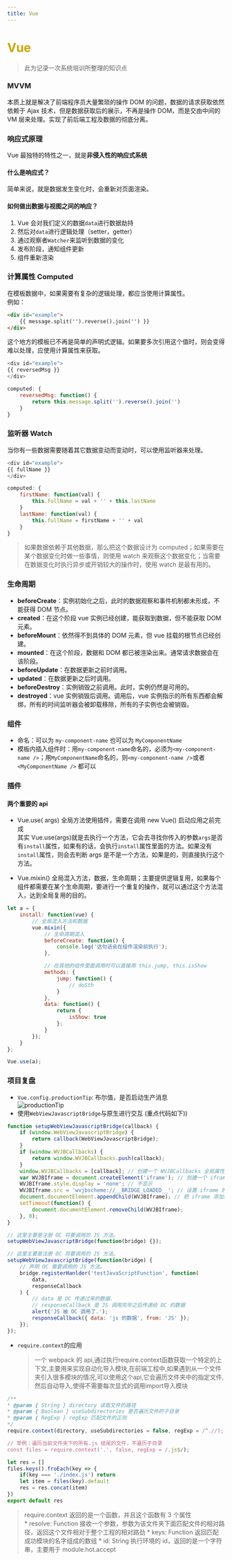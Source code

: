 ```yaml
---
title: Vue
---
```


# <font color="#CBA500">Vue</font>

> 此为记录一次系统培训所整理的知识点

### MVVM

本质上就是解决了前端程序员大量繁琐的操作 DOM 的问题，数据的请求获取依然依赖于 Ajax 技术，但是数据获取后的展示，不再是操作 DOM，而是交由中间的 VM 层来处理。实现了前后端工程及数据的彻底分离。

### 响应式原理

Vue 最独特的特性之一，就是<strong>非侵入性的响应式系统</strong>

#### 什么是响应式？

简单来说，就是数据发生变化时，会重新对页面渲染。

#### 如何做出数据与视图之间的响应？

1. Vue 会对我们定义的数据`data`进行数据劫持
2. 然后对`data`进行逻辑处理（setter，getter）
3. 通过观察者`Watcher`来监听到数据的变化
4. 发布阶段，通知组件更新
5. 组件重新渲染

### 计算属性 Computed

在模板数据中，如果需要有复杂的逻辑处理，都应当使用计算属性。  
例如：

```html
<div id="example">
    {{ message.split('').reverse().join('') }}
</div>
```

这个地方的模板已不再是简单的声明式逻辑。如果要多次引用这个值时，则会变得难以处理，应使用计算属性来获取。

```js
<div id="example">
{{ reversedMsg }}
</div>

computed: {
    reversedMsg: function() {
        return this.message.split('').reverse().join('')
    }
}
```

### 监听器 Watch

当你有一些数据需要随着其它数据变动而变动时，可以使用监听器来处理。

```js
<div id="example">
{{ fullName }}
</div>

computed: {
    firstName: function(val) {
        this.fullName = val + '' + this.lastName
    }
    lastName: function(val) {
        this.fullName = firstName + '' + val
    }
}
```

> 如果数据依赖于其他数据，那么把这个数据设计为 computed；如果需要在某个数据变化时做一些事情，则使用 watch 来观察这个数据变化；当需要在数据变化时执行异步或开销较大的操作时，使用 watch 是最有用的。

### 生命周期

-   <strong>beforeCreate</strong>：实例初始化之后，此时的数据观察和事件机制都未形成，不能获得 DOM 节点。
-   <strong>created</strong>：在这个阶段 vue 实例已经创建，能获取到数据，但不能获取 DOM 元素。
-   <strong>beforeMount</strong>：依然得不到具体的 DOM 元素，但 vue 挂载的根节点已经创建。
-   <strong>mounted</strong>：在这个阶段，数据和 DOM 都已被渲染出来。通常请求数据会在该阶段。
-   <strong>beforeUpdate</strong>：在数据更新之前时调用。
-   <strong>updated</strong>：在数据更新之后时调用。
-   <strong>beforeDestroy</strong>：实例销毁之前调用。此时，实例仍然是可用的。
-   <strong>destroyed</strong>：vue 实例销毁后调用。调用后，vue 实例指示的所有东西都会解绑，所有的时间监听器会被卸载移除，所有的子实例也会被销毁。

### 组件

-   命名：可以为 `my-component-name` 也可以为 `MyComponentName`
-   模板内插入组件时：用`my-component-name`命名的，必须为`<my-component-name />`；用`MyComponentName`命名的，则`<my-component-name />`或者`<MyComponentName />` 都可以

### 插件

#### 两个重要的 api

-   Vue.use( args) 全局方法使用插件，需要在调用 new Vue() 启动应用之前完成  
    其实 Vue.use(args)就是去执行一个方法，它会去寻找你传入的参数`args`是否有`install`属性，如果有的话，会执行`install`属性里面的方法。如果没有`install`属性，则会去判断 args 是不是一个方法，如果是的，则直接执行这个方法。

-   Vue.mixin() 全局混入方法，数据，生命周期；主要提供逻辑复用，如果每个组件都需要在某个生命周期，要进行一个重复的操作，就可以通过这个方法混入，达到全局复用的目的。

```js
let a = {
    install: function(vue) {
        // 全局混入方法和数据
        vue.mixin({
            // 生命周期混入
            beforeCreate: function() {
                console.log('这句话会在组件渲染前执行');
            },

            // 在其他的组件里面调用时可以直接用 this.jump, this.isShow
            methods: {
                jump: function() {
                    // doSth
                }
            },
            data: function() {
                return {
                    isShow: true
                };
            }
        });
    }
};

Vue.use(a);
```

### 项目复盘

-   `Vue.config.productionTip`: 布尔值，是否启动生产消息  
    ![productionTip](../.vuepress/public/imgs/productionTip.jpg)
-   使用`WebViewJavascriptBridge`与原生进行交互 (重点代码如下))

```js
function setupWebViewJavascriptBridge(callback) {
    if (window.WebViewJavascriptBridge) {
        return callback(WebViewJavascriptBridge);
    }
    if (window.WVJBCallbacks) {
        return window.WVJBCallbacks.push(callback);
    }
    window.WVJBCallbacks = [callback]; // 创建一个 WVJBCallbacks 全局属性数组，并将 callback 插入到数组中。
    var WVJBIframe = document.createElement('iframe'); // 创建一个 iframe 元素
    WVJBIframe.style.display = 'none'; // 不显示
    WVJBIframe.src = 'wvjbscheme://__BRIDGE_LOADED__'; // 设置 iframe 的 src 属性
    document.documentElement.appendChild(WVJBIframe); // 把 iframe 添加到当前文导航上。
    setTimeout(function() {
        document.documentElement.removeChild(WVJBIframe);
    }, 0);
}

// 这里主要是注册 OC 将要调用的 JS 方法。
setupWebViewJavascriptBridge(function(bridge) {});

// 这里主要是注册 OC 将要调用的 JS 方法。
setupWebViewJavascriptBridge(function(bridge) {
    // 声明 OC 需要调用的 JS 方法。
    bridge.registerHanlder('testJavaScriptFunction', function(
        data,
        responseCallback
    ) {
        // data 是 OC 传递过来的数据.
        // responseCallback 是 JS 调用完毕之后传递给 OC 的数据
        alert('JS 被 OC 调用了.');
        responseCallback({ data: 'js 的数据', from: 'JS' });
    });
});
```
* `require.context`的应用   
   > 一个 webpack 的 api,通过执行require.context函数获取一个特定的上下文,主要用来实现自动化导入模块,在前端工程中,如果遇到从一个文件夹引入很多模块的情况,可以使用这个api,它会遍历文件夹中的指定文件,然后自动导入,使得不需要每次显式的调用import导入模块  
```js
/**
* @param { String } directory 读取文件的路径
* @param { Boolean } useSubdirectories 是否遍历文件的子目录
* @param { RegExp } regExp 匹配文件的正则
*/
require.context(directory, useSubdirectories = false, regExp = /^.//);

// 举例：遍历当前文件夹下的所有.js 结尾的文件，不遍历子目录
const files = require.context('.', false, regExp = /.js$/);

let res = []
files.keys().froEach(key => {
    if(key === './index.js') return
    let item = files(key).default
    res = res.concat(item)
})
export default res
```
> require.context 返回的是一个函数，并且这个函数有 3 个属性  
    * resolve: Function 接收一个参数，参数为该文件夹下面匹配文件的相对路径，返回这个文件相对于整个工程的相对路劲
    * keys: Function 返回匹配成功模块的名字组成的数组
    * id: String 执行环境的 id，返回的是一个字符串，主要用于 module.hot.accept

   
